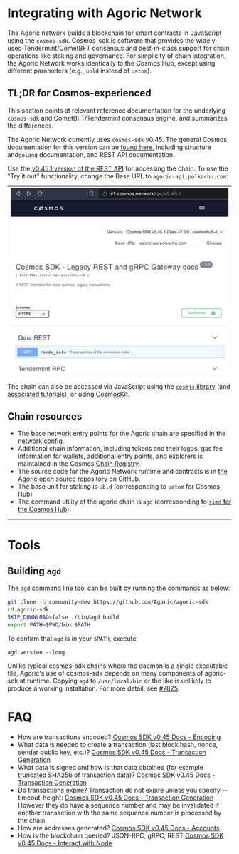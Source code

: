# Integrating with Agoric Network

The Agoric network builds a blockchain for smart contracts in JavaScript using the `cosmos-sdk`. Cosmos-sdk is software that provides the widely-used Tendermint/CometBFT consensus and best-in-class support for chain operations like staking and governance. For simplicity of chain integration, the Agoric Network works identically to the Cosmos Hub, except using different parameters (e.g., `ubld` instead of `uatom`).

## TL;DR for Cosmos-experienced

This section points at relevant reference documentation for the underlying `cosmos-sdk` and CometBFT/Tendermint consensus engine, and summarizes the differences.

The Agoric Network currently uses `cosmos-sdk` v0.45. The general Cosmos documentation for this version can be [found here](https://docs.cosmos.network/v0.45/), including structure and`golang` documentation, and REST API documentation.

Use the [v0.45.1 version of the REST API](https://v1.cosmos.network/rpc/v0.45.1) for accessing the chain. To use the "Try it out" functionality, change the Base URL to `agoric-api.polkachu.com`:

| ![Alt name of image](./assets/cosmos-api.png) |
| --------------------------------------------- |

The chain can also be accessed via JavaScript using the [`cosmjs` library](https://github.com/cosmos/cosmjs) (and [associated tutorials](https://tutorials.cosmos.network/tutorials/7-cosmjs/1-cosmjs-intro.html)), or using [CosmosKit](https://cosmoskit.com/).

## Chain resources

- The base network entry points for the Agoric chain are specified in the [network config](https://main.agoric.net/network-config).
- Additional chain information, including tokens and their logos, gas fee information for wallets, additional entry points, and explorers is maintained in the Cosmos [Chain Registry](https://github.com/cosmos/chain-registry/tree/master/agoric).
- The source code for the Agoric Network runtime and contracts is in [the Agoric open source repository](https://github.com/Agoric/agoric-sdk) on GitHub.
- The base unit for staking is `ubld` (corresponding to `uatom` for Cosmos Hub)
- The command utility of the agoric chain is `agd` (corresponding to [`simd` for the Cosmos Hub](https://docs.cosmos.network/v0.45/run-node/interact-node.html)).

---

# Tools

## Building `agd`

The `agd` command line tool can be built by running the commands as below:

```sh
git clone -b community-dev https://github.com/Agoric/agoric-sdk
cd agoric-sdk
SKIP_DOWNLOAD=false ./bin/agd build
export PATH=$PWD/bin:$PATH
```

To confirm that `agd` is in your `$PATH`, execute

```
agd version --long
```

Unlike typical cosmos-sdk chains where the daemon is a single executable file, Agoric's use of cosmos-sdk depends
on many components of agoric-sdk at runtime. Copying `agd` to `/usr/local/bin` or the like is unlikely to produce
a working installation. For more detail, see [#7825](https://github.com/Agoric/agoric-sdk/issues/7825).

# FAQ

- How are transactions encoded?
  [Cosmos SDK v0.45 Docs - Encoding](https://docs.cosmos.network/v0.45/core/encoding.html)
- What data is needed to create a transaction (last block hash, nonce, sender public key, etc.)?
  [Cosmos SDK v0.45 Docs - Transaction Generation](https://docs.cosmos.network/v0.45/core/transactions.html#transaction-generation)
- What data is signed and how is that data obtained (for example truncated SHA256 of transaction data)?
  [Cosmos SDK v0.45 Docs - Transaction Generation](https://docs.cosmos.network/v0.45/core/transactions.html#transaction-generation)
- Do transactions expire?
  Transaction do not expire unless you specify --timeout-height: [Cosmos SDK v0.45 Docs - Transaction Generation](https://docs.cosmos.network/v0.45/core/transactions.html#transaction-generation)
  However they do have a sequence number and may be invalidated if another transaction with the same sequence number is processed by the chain
- How are addresses generated?
  [Cosmos SDK v0.45 Docs - Accounts](https://docs.cosmos.network/v0.45/basics/accounts.html)
- How is the blockchain queried?
  JSON-RPC, gRPC, REST [Cosmos SDK v0.45 Docs - Interact with Node](https://docs.cosmos.network/v0.45/run-node/interact-node.html)

